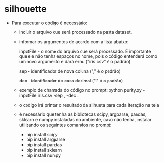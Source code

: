 # silhouette

- Para executar o código é necessário:

    - incluir o arquivo que será processado na pasta dataset.

    - informar os argumentos de acordo com a lista abaixo:

        inputFile - o nome do arquivo que será processado. É importante que ele não tenha espaços no nome, pois o código entenderá como um novo argumento e dará erro. ("iris.csv" é o padrão)
        
        sep - identificador de nova coluna ("," é o padrão)
        
        dec - identificador de casa decimal ("." é o padrão)

    - exemplo de chamada do código no prompt:
        python purity.py -inputFile iris.csv -sep , -dec .

    - o código irá printar o resultado da silhueta para cada iteração na tela

    - é necessário que tenha as bibliotecas scipy, argparse, pandas, sklearn e numpy instaladas no ambiente, caso não tenha, instalar utilizando os seguintes comandos no prompt:

        - pip install scipy
        - pip install argparse
        - pip install pandas
        - pip install sklearn
        - pip install numpy